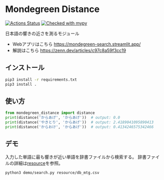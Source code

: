 # Mondegreen Distance
[![Actions Status](https://github.com/fura2/mondegreen-distance/actions/workflows/python-package.yml/badge.svg)](https://github.com/fura2/mondegreen-distance/actions)
[![Checked with mypy](http://www.mypy-lang.org/static/mypy_badge.svg)](https://mypy-lang.org/)

日本語の響きの近さを測るモジュール

- Webアプリはこちら https://mondegreen-search.streamlit.app/
- 解説はこちら https://zenn.dev/articles/c97c8a59f3cc19

## インストール
```bash
pip3 install -r requirements.txt
pip3 install .
```

## 使い方
```python
from mondegreen_distance import distance
print(distance('からあげ', 'からあげ'))  # output: 0.0
print(distance('やきとり', 'からあげ'))  # output: 2.4189041095890413
print(distance('からおけ', 'からあげ'))  # output: 0.4134246575342466
```

## デモ
入力した単語に最も響きが近い単語を辞書ファイルから検索する。
辞書ファイルの詳細は[resource](resource)を参照。
```bash
python3 demo/search.py resource/db_mtg.csv
```
